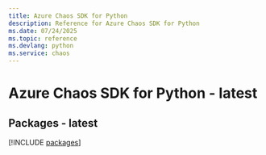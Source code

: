 ```yaml
---
title: Azure Chaos SDK for Python
description: Reference for Azure Chaos SDK for Python
ms.date: 07/24/2025
ms.topic: reference
ms.devlang: python
ms.service: chaos
---
```

# Azure Chaos SDK for Python - latest
## Packages - latest
[!INCLUDE [packages](chaos-index.md)]